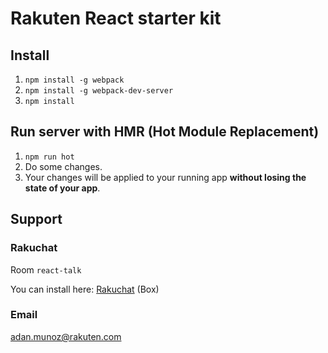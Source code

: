 # Rakuten React starter kit

## Install

1. `npm install -g webpack`
1. `npm install -g webpack-dev-server`
1. `npm install`

## Run server with HMR (Hot Module Replacement)
1. `npm run hot`
1. Do some changes.
1. Your changes will be applied to your running app **without losing the state of your app**.

## Support

### Rakuchat

Room `react-talk`

You can install here: [Rakuchat](https://rak.box.com/s/mb38gzaxtidkd25aqebcz2udh91ydt2s) (Box)

### Email

adan.munoz@rakuten.com
